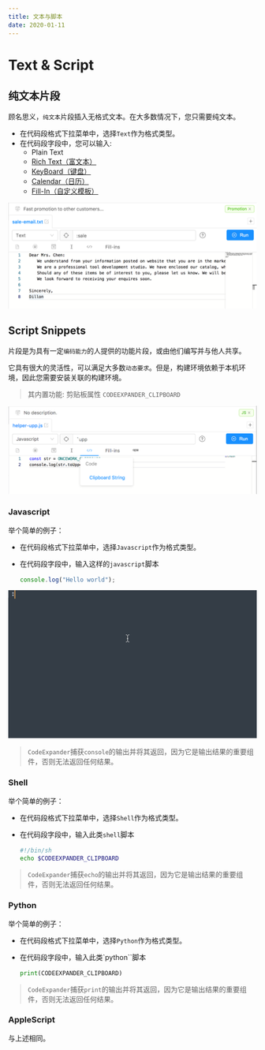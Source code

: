 ```yaml
---
title: 文本与脚本
date: 2020-01-11
---
```


# Text & Script

## 纯文本片段

顾名思义，`纯文本`片段插入无格式文本。在大多数情况下，您只需要纯文本。

- 在代码段格式下拉菜单中，选择`Text`作为格式类型。
- 在代码段字段中，您可以输入:
  - Plain Text
  - [Rich Text（富文本）](/views/advance/rich-text.html)
  - [KeyBoard（键盘）](/views/advance/keyboard.html)
  - [Calendar（日历）](/views/advance/calendar.html)
  - [Fill-In（自定义模板）](/views/advance/fill-in.html)

![](../../../assets/text-script-ui.png)

## Script Snippets

片段是为具有一定`编码能力`的人提供的功能片段，或由他们编写并与他人共享。

它具有很大的灵活性，可以满足大多数`动态要求`。但是，构建环境依赖于本机环境，因此您需要安装关联的构建环境。

> 其内置功能: 剪贴板属性 `CODEEXPANDER_CLIPBOARD`

![示例：将剪贴板内容全部大写](../../../assets/text-script-script.png)

### Javascript

举个简单的例子：

- 在代码段格式下拉菜单中，选择`Javascript`作为格式类型。
- 在代码段字段中，输入这样的`javascript`脚本

  ```javascript
  console.log("Hello world");
  ```

![](../../../assets/text-script-js.png)

> `CodeExpander`捕获`console`的输出并将其返回，因为它是输出结果的重要组件，否则无法返回任何结果。

### Shell

举个简单的例子：

- 在代码段格式下拉菜单中，选择`Shell`作为格式类型。
- 在代码段字段中，输入此类`shell`脚本

  ```bash
  #!/bin/sh
  echo $CODEEXPANDER_CLIPBOARD
  ```

> `CodeExpander`捕获`echo`的输出并将其返回，因为它是输出结果的重要组件，否则无法返回任何结果。

### Python

举个简单的例子：

- 在代码段格式下拉菜单中，选择`Python`作为格式类型。
- 在代码段字段中，输入此类`python``脚本

  ```python
  print(CODEEXPANDER_CLIPBOARD)
  ```

> `CodeExpander`捕获`print`的输出并将其返回，因为它是输出结果的重要组件，否则无法返回任何结果。

### AppleScript

与上述相同。
